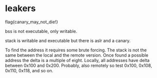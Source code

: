 # leakers

flag{canary_may_not_die!}

bss is not executable, only writable.

stack is writable and executable but there is aslr and a canary.

To find the address it requires some brute forcing.
The stack is not the same between the local and the remote version.
Once found a possible address the delta is a multiple of eight.
Locally, all addresses have delta between 0x100 and 0x200.
Probably, also remotely so test 0x100, 0x108, 0x110, 0x118, and so on.

